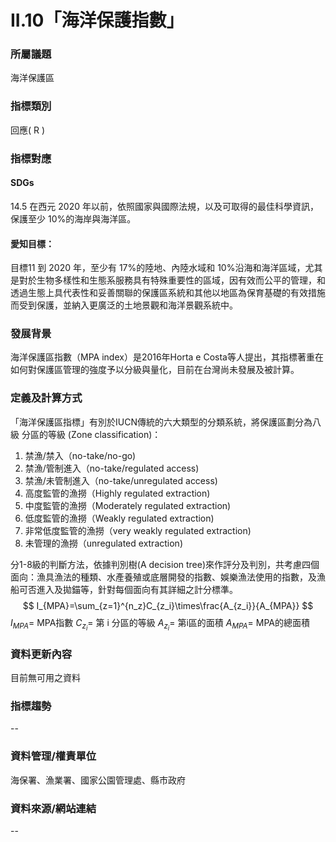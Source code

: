 # II.10「海洋保護指數」

### 所屬議題
海洋保護區
### 指標類別
回應( R )
### 指標對應
#### SDGs
14.5
在西元 2020 年以前，依照國家與國際法規，以及可取得的最佳科學資訊，保護至少 10%的海岸與海洋區。
#### 愛知目標：
目標11
到 2020 年，至少有 17%的陸地、內陸水域和 10%沿海和海洋區域，尤其是對於生物多樣性和生態系服務具有特殊重要性的區域，因有效而公平的管理，和透過生態上具代表性和妥善關聯的保護區系統和其他以地區為保育基礎的有效措施而受到保護，並納入更廣泛的土地景觀和海洋景觀系統中。
### 發展背景
海洋保護區指數（MPA index）是2016年Horta e Costa等人提出，其指標著重在如何對保護區管理的強度予以分級與量化，目前在台灣尚未發展及被計算。
### 定義及計算方式
「海洋保護區指標」有別於IUCN傳統的六大類型的分類系統，將保護區劃分為八級
分區的等級 (Zone classification)：
1. 禁漁/禁入（no-take/no-go) 
2. 禁漁/管制進入（no-take/regulated access) 
3. 禁漁/未管制進入（no-take/unregulated access) 
4. 高度監管的漁撈（Highly regulated extraction) 
5. 中度監管的漁撈（Moderately regulated extraction)
6. 低度監管的漁撈（Weakly  regulated extraction) 
7. 非常低度監管的漁撈（very weakly regulated extraction)
8. 未管理的漁撈（unregulated extraction)

分1-8級的判斷方法，依據判別樹(A decision tree)來作評分及判別，共考慮四個面向：漁具漁法的種類、水產養殖或底層開發的指數、娛樂漁法使用的指數，及漁船可否進入及拋錨等，針對每個面向有其詳細之計分標準。
$$
I_{MPA}=\sum_{z=1}^{n_z}C_{z_i}\times\frac{A_{z_i}}{A_{MPA}} 
$$
$I_{MPA}=$ MPA指數
$C_{z_i}=$ 第 i 分區的等級
$A_{z_i}=$ 第i區的面積
$A_{MPA}=$ MPA的總面積

### 資料更新內容
目前無可用之資料
### 指標趨勢
--
### 資料管理/權責單位
海保署、漁業署、國家公園管理處、縣市政府
### 資料來源/網站連結
--